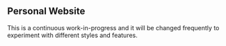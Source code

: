 ## Personal Website
This is a continuous work-in-progress and it will be changed frequently to experiment with different styles and features.
